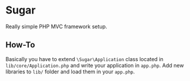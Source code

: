 Sugar
=====

Really simple PHP MVC framework setup.

How-To
------

Basically you have to extend `\Sugar\Application` class located in `lib/core/Application.php` and write your application in `app.php`. Add new libraries to `lib/` folder and load them in your `app.php`.